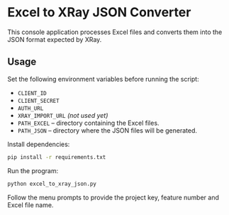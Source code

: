 # Excel to XRay JSON Converter

This console application processes Excel files and converts them into the JSON format expected by XRay.

## Usage

Set the following environment variables before running the script:

- `CLIENT_ID`
- `CLIENT_SECRET`
- `AUTH_URL`
- `XRAY_IMPORT_URL` *(not used yet)*
- `PATH_EXCEL` – directory containing the Excel files.
- `PATH_JSON` – directory where the JSON files will be generated.

Install dependencies:

```bash
pip install -r requirements.txt
```

Run the program:

```bash
python excel_to_xray_json.py
```

Follow the menu prompts to provide the project key, feature number and Excel file name.
